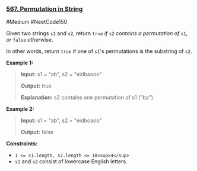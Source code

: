 ### [567. Permutation in String](https://leetcode.com/problems/permutation-in-string/)

#Medium #NeetCode150

Given two strings `s1` and `s2`, return `true` _if_ `s2` _contains a permutation of_ `s1`_, or_ `false` _otherwise_.

In other words, return `true` if one of `s1`'s permutations is the substring of `s2`.

**Example 1:**

> **Input:** s1 = "ab", s2 = "eidbaooo"
>
> **Output:** true
>
> **Explanation:** s2 contains one permutation of s1 ("ba").

**Example 2:**

> **Input:** s1 = "ab", s2 = "eidboaoo"
>
> **Output:** false

**Constraints:**

- `1 <= s1.length, s2.length <= 10<sup>4</sup>`
- `s1` and `s2` consist of lowercase English letters.
